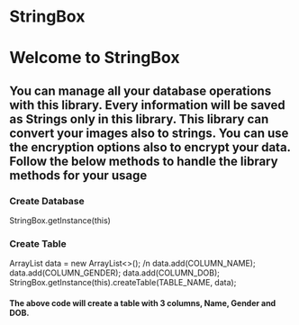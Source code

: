 # StringBox

# Welcome to StringBox

## You can manage all your database operations with this library. Every information will be saved as Strings only in this library. This library can convert your images also to strings. You can use the encryption options also to encrypt your data. Follow the below methods to handle the library methods for your usage


### Create Database
StringBox.getInstance(this)


### Create Table
ArrayList<String> data = new ArrayList<>(); /n
        data.add(COLUMN_NAME);
        data.add(COLUMN_GENDER);
        data.add(COLUMN_DOB);
        StringBox.getInstance(this).createTable(TABLE_NAME, data);
#### The above code will create a table with 3 columns, Name, Gender and DOB.
